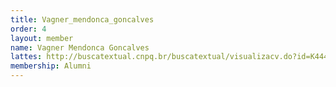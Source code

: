 ```yaml
---
title: Vagner_mendonca_goncalves
order: 4
layout: member
name: Vagner Mendonca Goncalves
lattes: http://buscatextual.cnpq.br/buscatextual/visualizacv.do?id=K4449306J0
membership: Alumni
---
```


